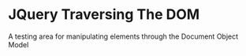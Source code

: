 # JQuery Traversing The DOM

A testing area for manipulating elements through the Document Object Model
